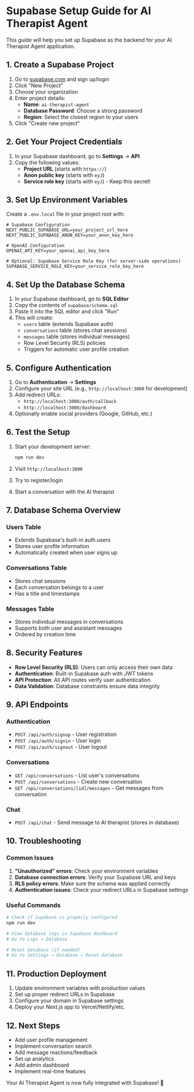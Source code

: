 # Supabase Setup Guide for AI Therapist Agent

This guide will help you set up Supabase as the backend for your AI Therapist Agent application.

## 1. Create a Supabase Project

1. Go to [supabase.com](https://supabase.com) and sign up/login
2. Click "New Project"
3. Choose your organization
4. Enter project details:
   - **Name**: `ai-therapist-agent`
   - **Database Password**: Choose a strong password
   - **Region**: Select the closest region to your users
5. Click "Create new project"

## 2. Get Your Project Credentials

1. In your Supabase dashboard, go to **Settings** → **API**
2. Copy the following values:
   - **Project URL** (starts with `https://`)
   - **Anon public key** (starts with `eyJ`)
   - **Service role key** (starts with `eyJ`) - Keep this secret!

## 3. Set Up Environment Variables

Create a `.env.local` file in your project root with:

```env
# Supabase Configuration
NEXT_PUBLIC_SUPABASE_URL=your_project_url_here
NEXT_PUBLIC_SUPABASE_ANON_KEY=your_anon_key_here

# OpenAI Configuration
OPENAI_API_KEY=your_openai_api_key_here

# Optional: Supabase Service Role Key (for server-side operations)
SUPABASE_SERVICE_ROLE_KEY=your_service_role_key_here
```

## 4. Set Up the Database Schema

1. In your Supabase dashboard, go to **SQL Editor**
2. Copy the contents of `supabase/schema.sql`
3. Paste it into the SQL editor and click "Run"
4. This will create:
   - `users` table (extends Supabase auth)
   - `conversations` table (stores chat sessions)
   - `messages` table (stores individual messages)
   - Row Level Security (RLS) policies
   - Triggers for automatic user profile creation

## 5. Configure Authentication

1. Go to **Authentication** → **Settings**
2. Configure your site URL (e.g., `http://localhost:3000` for development)
3. Add redirect URLs:
   - `http://localhost:3000/auth/callback`
   - `http://localhost:3000/dashboard`
4. Optionally enable social providers (Google, GitHub, etc.)

## 6. Test the Setup

1. Start your development server:
   ```bash
   npm run dev
   ```

2. Visit `http://localhost:3000`
3. Try to register/login
4. Start a conversation with the AI therapist

## 7. Database Schema Overview

### Users Table
- Extends Supabase's built-in auth.users
- Stores user profile information
- Automatically created when user signs up

### Conversations Table
- Stores chat sessions
- Each conversation belongs to a user
- Has a title and timestamps

### Messages Table
- Stores individual messages in conversations
- Supports both user and assistant messages
- Ordered by creation time

## 8. Security Features

- **Row Level Security (RLS)**: Users can only access their own data
- **Authentication**: Built-in Supabase auth with JWT tokens
- **API Protection**: All API routes verify user authentication
- **Data Validation**: Database constraints ensure data integrity

## 9. API Endpoints

### Authentication
- `POST /api/auth/signup` - User registration
- `POST /api/auth/signin` - User login
- `POST /api/auth/signout` - User logout

### Conversations
- `GET /api/conversations` - List user's conversations
- `POST /api/conversations` - Create new conversation
- `GET /api/conversations/[id]/messages` - Get messages from conversation

### Chat
- `POST /api/chat` - Send message to AI therapist (stores in database)

## 10. Troubleshooting

### Common Issues

1. **"Unauthorized" errors**: Check your environment variables
2. **Database connection errors**: Verify your Supabase URL and keys
3. **RLS policy errors**: Make sure the schema was applied correctly
4. **Authentication issues**: Check your redirect URLs in Supabase settings

### Useful Commands

```bash
# Check if Supabase is properly configured
npm run dev

# View database logs in Supabase dashboard
# Go to Logs → Database

# Reset database (if needed)
# Go to Settings → Database → Reset database
```

## 11. Production Deployment

1. Update environment variables with production values
2. Set up proper redirect URLs in Supabase
3. Configure your domain in Supabase settings
4. Deploy your Next.js app to Vercel/Netlify/etc.

## 12. Next Steps

- Add user profile management
- Implement conversation search
- Add message reactions/feedback
- Set up analytics
- Add admin dashboard
- Implement real-time features

Your AI Therapist Agent is now fully integrated with Supabase! 🎉 